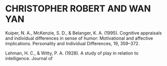 # CHRISTOPHER ROBERT AND WAN YAN

Kuiper, N. A., McKenzie, S. D., & Belanger, K. A. (1995). Cognitive appraisals and individual differences in sense of humor: Motivational and affective implications. Personality and Individual Differences, 19, 359–372.

Lehman, H. C., & Witty, P. A. (1928). A study of play in relation to intelligence. Journal of